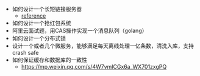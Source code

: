 - 如何设计一个长短链接服务器
  - [reference](https://xie.infoq.cn/article/483fcfbe3f942cb1fa9d9ce20)
- 如何设计一个抢红包系统
- 阿里云面试题，用CAS操作实现一个消息队列（golang）
- 如何设计一个分布式锁
- 设计一个或者几个微服务，能够满足每天离线处理一亿条数，清洗入库，支持crash safe
- 如何保证缓存和数据库的一致性
  - https://mp.weixin.qq.com/s/4W7vmICGx6a_WX701zxgPQ
  